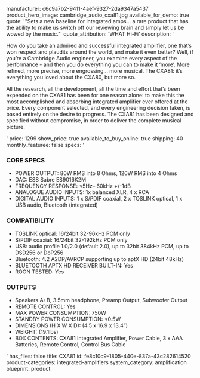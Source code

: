 manufacturer: c6c9a7b2-9411-4aef-9327-2da9347a5437
product_hero_image: cambridge_audio_cxa81.jpg
available_for_demo: true
quote: '"Sets a new baseline for integrated amps… a rare product that has the ability to make us switch off our reviewing brain and simply let us be wowed by the music."'
quote_attribution: 'WHAT Hi-Fi'
description: '<p>How do you take an admired and successful integrated amplifier, one that’s won respect and plaudits around the world, and make it even better? Well, if you’re a Cambridge Audio engineer, you examine every aspect of the performance - and then you do everything you can to make it ‘more’. More refined, more precise, more engrossing… more musical. The CXA81: it’s everything you loved about the CXA80, but more so.</p><p>All the research, all the development, all the time and effort that’s been expended on the CXA81 has been for one reason alone: to make this the most accomplished and absorbing integrated amplifier ever offered at the price. Every component selected, and every engineering decision taken, is based entirely on the desire to progress. The CXA81 has been designed and specified without compromise, in order to deliver the complete musical picture.</p>'
price: 1299
show_price: true
available_to_buy_online: true
shipping: 40
monthly_featuree: false
specs: '<h3>CORE SPECS</h3><ul><li>POWER OUTPUT: 80W RMS into 8 Ohms, 120W RMS into 4 Ohms</li><li>DAC: ESS Sabre ES9016K2M</li><li>FREQUENCY RESPONSE: &lt;5Hz– 60kHz +/-1dB</li><li>ANALOGUE AUDIO INPUTS: 1x balanced XLR, 4 x RCA</li><li>DIGITAL AUDIO INPUTS: 1 x S/PDIF coaxial, 2 x TOSLINK optical, 1 x USB audio, Bluetooth (integrated)</li></ul><h3>COMPATIBILITY</h3><ul><li>TOSLINK optical: 16/24bit 32-96kHz PCM only</li><li>S/PDIF coaxial: 16/24bit 32-192kHz PCM only</li><li>USB: audio profile 1.0/2.0 (default 2.0), up to 32bit 384kHz PCM, up to DSD256 or DoP256</li><li>Bluetooth: 4.2 A2DP/AVRCP supporting up to aptX HD (24bit 48kHz)</li><li>BLUETOOTH APTX HD RECEIVER BUILT-IN: Yes</li><li>ROON TESTED: Yes</li></ul><h3>OUTPUTS</h3><ul><li>Speakers A+B, 3.5mm headphone, Preamp Output, Subwoofer Output</li><li>REMOTE CONTROL: Yes</li><li>MAX POWER CONSUMPTION: 750W</li><li>STANDBY POWER CONSUMPTION: &lt;0.5W</li><li>DIMENSIONS (H X W X D): (4.5 x 16.9 x 13.4”)</li><li>WEIGHT: (19.1lbs)</li><li>BOX CONTENTS: CXA81 Integrated Amplifier, Power Cable, 3 x AAA Batteries, Remote Control, Control Bus Cable</li></ul>'
has_files: false
title: CXA81
id: fe8c10c9-1805-440e-837a-43c282614520
product-categories: integrated-amplifiers
system_category: amplification
blueprint: product

